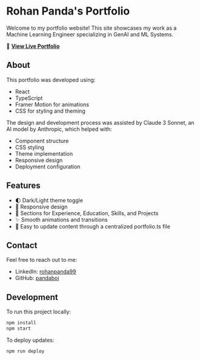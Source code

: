 # Rohan Panda's Portfolio

Welcome to my portfolio website! This site showcases my work as a Machine Learning Engineer specializing in GenAI and ML Systems.

🔗 **[View Live Portfolio](https://pandaboi.github.io/my-portfolio)**

## About

This portfolio was developed using:
- React
- TypeScript
- Framer Motion for animations
- CSS for styling and theming

The design and development process was assisted by Claude 3 Sonnet, an AI model by Anthropic, which helped with:
- Component structure
- CSS styling
- Theme implementation
- Responsive design
- Deployment configuration

## Features
- 🌓 Dark/Light theme toggle
- 📱 Responsive design
- 🎯 Sections for Experience, Education, Skills, and Projects
- ✨ Smooth animations and transitions
- 🔄 Easy to update content through a centralized portfolio.ts file

## Contact

Feel free to reach out to me:
- LinkedIn: [rohanpanda99](https://www.linkedin.com/in/rohanpanda99/)
- GitHub: [pandaboi](https://github.com/pandaboi)

## Development

To run this project locally:

```bash
npm install
npm start
```

To deploy updates:
```bash
npm run deploy
```
